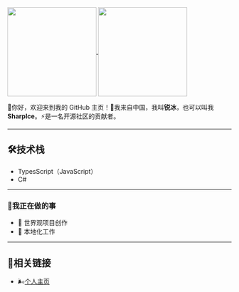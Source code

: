 <a href="https://github.com/SharpIceX">
  <img height="200" align="center" src="https://github-readme-stats.vercel.app/api?username=SharpIceX&hide_border=true&show_icons=true&theme=radical&locale=cn&hide_title=true" />
</a>
<a href="https://github.com/SharpIceX">
  <img height="200" align="center" src="https://github-readme-stats.vercel.app/api/top-langs/?username=SharpIceX&hide_border=true&layout=compact&langs_count=6&theme=radical&card_width=350&locale=cn&hide=ejs&exclude_repo=Shell_Hosts_Android,End,Chinese_software" />
</a>

👋你好，欢迎来到我的 GitHub 主页！🧭我来自中国，我叫**锐冰**，也可以叫我**SharpIce**。⚡️是一名开源社区的贡献者。

---

## 🛠技术栈

- TypesScript（JavaScript）
- C#

---

### 🔎我正在做的事

- 📝 世界观项目创作
- 🔖 本地化工作

---

## 🔗相关链接
- 🌬️[个人主页](https://sharpice.top)
